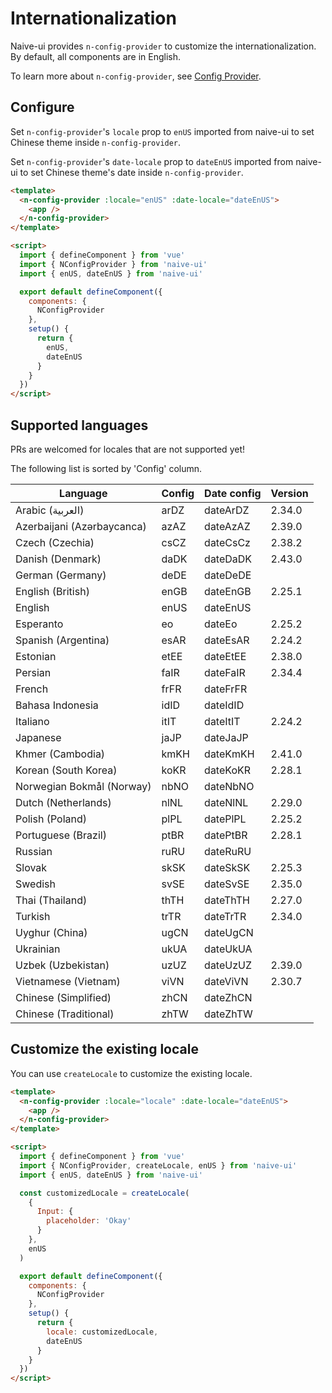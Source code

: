 <!--anchor:on-->

# Internationalization

Naive-ui provides `n-config-provider` to customize the internationalization. By default, all components are in English.

To learn more about `n-config-provider`, see [Config Provider](../components/config-provider).

## Configure

Set `n-config-provider`'s `locale` prop to `enUS` imported from naive-ui to set Chinese theme inside `n-config-provider`.

Set `n-config-provider`'s `date-locale` prop to `dateEnUS` imported from naive-ui to set Chinese theme's date inside `n-config-provider`.

```html
<template>
  <n-config-provider :locale="enUS" :date-locale="dateEnUS">
    <app />
  </n-config-provider>
</template>

<script>
  import { defineComponent } from 'vue'
  import { NConfigProvider } from 'naive-ui'
  import { enUS, dateEnUS } from 'naive-ui'

  export default defineComponent({
    components: {
      NConfigProvider
    },
    setup() {
      return {
        enUS,
        dateEnUS
      }
    }
  })
</script>
```

## Supported languages

PRs are welcomed for locales that are not supported yet!

The following list is sorted by 'Config' column.

| Language                   | Config | Date config | Version |
| -------------------------- | ------ | ----------- | ------- |
| Arabic (العربية)           | arDZ   | dateArDZ    | 2.34.0  |
| Azerbaijani (Azərbaycanca) | azAZ   | dateAzAZ    | 2.39.0  |
| Czech (Czechia)            | csCZ   | dateCsCz    | 2.38.2  |
| Danish (Denmark)           | daDK   | dateDaDK    | 2.43.0  |
| German (Germany)           | deDE   | dateDeDE    |         |
| English (British)          | enGB   | dateEnGB    | 2.25.1  |
| English                    | enUS   | dateEnUS    |         |
| Esperanto                  | eo     | dateEo      | 2.25.2  |
| Spanish (Argentina)        | esAR   | dateEsAR    | 2.24.2  |
| Estonian                   | etEE   | dateEtEE    | 2.38.0  |
| Persian                    | faIR   | dateFaIR    | 2.34.4  |
| French                     | frFR   | dateFrFR    |         |
| Bahasa Indonesia           | idID   | dateIdID    |         |
| Italiano                   | itIT   | dateItIT    | 2.24.2  |
| Japanese                   | jaJP   | dateJaJP    |         |
| Khmer (Cambodia)           | kmKH   | dateKmKH    | 2.41.0  |
| Korean (South Korea)       | koKR   | dateKoKR    | 2.28.1  |
| Norwegian Bokmål (Norway)  | nbNO   | dateNbNO    |         |
| Dutch (Netherlands)        | nlNL   | dateNlNL    | 2.29.0  |
| Polish (Poland)            | plPL   | datePlPL    | 2.25.2  |
| Portuguese (Brazil)        | ptBR   | datePtBR    | 2.28.1  |
| Russian                    | ruRU   | dateRuRU    |         |
| Slovak                     | skSK   | dateSkSK    | 2.25.3  |
| Swedish                    | svSE   | dateSvSE    | 2.35.0  |
| Thai (Thailand)            | thTH   | dateThTH    | 2.27.0  |
| Turkish                    | trTR   | dateTrTR    | 2.34.0  |
| Uyghur (China)             | ugCN   | dateUgCN    |         |
| Ukrainian                  | ukUA   | dateUkUA    |         |
| Uzbek (Uzbekistan)         | uzUZ   | dateUzUZ    | 2.39.0  |
| Vietnamese (Vietnam)       | viVN   | dateViVN    | 2.30.7  |
| Chinese (Simplified)       | zhCN   | dateZhCN    |         |
| Chinese (Traditional)      | zhTW   | dateZhTW    |         |

## Customize the existing locale

You can use `createLocale` to customize the existing locale.

```html
<template>
  <n-config-provider :locale="locale" :date-locale="dateEnUS">
    <app />
  </n-config-provider>
</template>

<script>
  import { defineComponent } from 'vue'
  import { NConfigProvider, createLocale, enUS } from 'naive-ui'
  import { enUS, dateEnUS } from 'naive-ui'

  const customizedLocale = createLocale(
    {
      Input: {
        placeholder: 'Okay'
      }
    },
    enUS
  )

  export default defineComponent({
    components: {
      NConfigProvider
    },
    setup() {
      return {
        locale: customizedLocale,
        dateEnUS
      }
    }
  })
</script>
```
